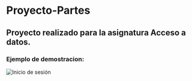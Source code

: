 # Proyecto-Partes

## Proyecto realizado para la asignatura Acceso a datos.

### Ejemplo de demostracion:

![Inicio de sesión](/Imagenes/Inicio-Sesion)
